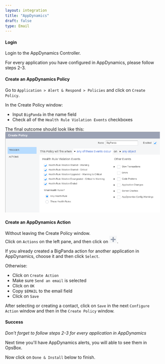 ```yaml
---
layout: integration 
title: "AppDynamics"
draft: false
type: Email
---
```


#### Login

Login to the AppDynamics Controller.

For every application you have configured in AppDynamics, please follow steps 2-3. 

<!-- section-separator -->
#### Create an AppDynamics Policy    

Go to `Application > Alert & Respond > Policies` and click on `Create Policy`.

In the Create Policy window:

* Input `BigPanda` in the name field
* Check all of the `Health Rule Violation Events` checkboxes

The final outcome should look like this:  
![Create Policy window](/media/appdynamics1.png)

<!-- section-separator -->
#### Create an AppDynamics Action
Without leaving the Create Policy window.  
Click on `Actions` on the left pane, and then click on ![+](/media/appdynamics-plus.png).  

If you already created a BigPanda action for another application in AppDynamics, choose it and then click `Select`.

Otherwise:

* Click on `Create Action`
* Make sure `Send an email` is selected
* Click on `OK`
* Copy `$EMAIL` to the email field 
* Click on `Save`

After selecting or creating a contact, click on `Save` in the next `Configure Action` window and then in the `Create Policy` window.

<!-- section-separator -->
#### Success
*Don't forget to follow steps 2-3 for every application in AppDynamics*

Next time you'll have AppDynamics alerts, you will able to see them in OpsBox.

Now click on `Done & Install` below to finish.

